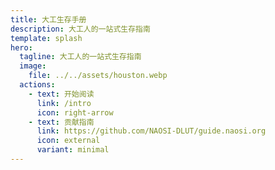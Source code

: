 ```yaml
---
title: 大工生存手册
description: 大工人的一站式生存指南
template: splash
hero:
  tagline: 大工人的一站式生存指南
  image:
    file: ../../assets/houston.webp
  actions:
    - text: 开始阅读
      link: /intro
      icon: right-arrow
    - text: 贡献指南
      link: https://github.com/NAOSI-DLUT/guide.naosi.org
      icon: external
      variant: minimal
---
```

